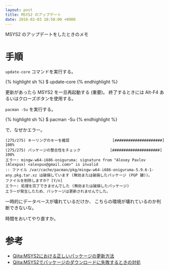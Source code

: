 ```yaml
---
layout: post
title: MSYS2 のアップデート
date: 2016-02-03 10:50:00 +0900
---
```

MSYS2 のアップデートをしたときのメモ

# 手順

`update-core` コマンドを実行する。

{% highlight sh %}
$ update-core
{% endhighlight %}

更新があったら MSYS2 を一旦再起動する (重要)。
終了するときには Alt-F4 あるいはクローズボタンを使用する。

`pacman -Su` を実行する。

{% highlight sh %}
$ pacman -Su
{% endhighlight %}


で、なぜかエラー。

    (275/275) キーリングのキーを確認                   [#####################] 100%
    (275/275) パッケージの整合性をチェック             [#####################] 100%
    エラー: mingw-w64-i686-oniguruma: signature from "Alexey Pavlov (Alexpux) <alexpux@gmail.com>" is invalid
    :: ファイル /var/cache/pacman/pkg/mingw-w64-i686-oniguruma-5.9.6-1-any.pkg.tar.xz は破損しています (無効または破損したパッケージ (PGP 鍵))。
    ファイルを削除しますか? [Y/n]
    エラー: 処理を完了できませんでした (無効または破損したパッケージ)
    エラーが発生したため、パッケージは更新されませんでした。

一時的にデータベースが壊れているだけか、
こちらの環境が壊れているのか判断できないな。

時間をおいてやり直すか。

# 参考
+ [Qiita:MSYS2における正しいパッケージの更新方法](http://qiita.com/k-takata/items/373ec7f23d5d7541f982)
+ [Qiita:MSYS2でパッケージのダウンロードに失敗するときの対処](http://qiita.com/k-takata/items/fcb2f1f9ca564fd78597)
